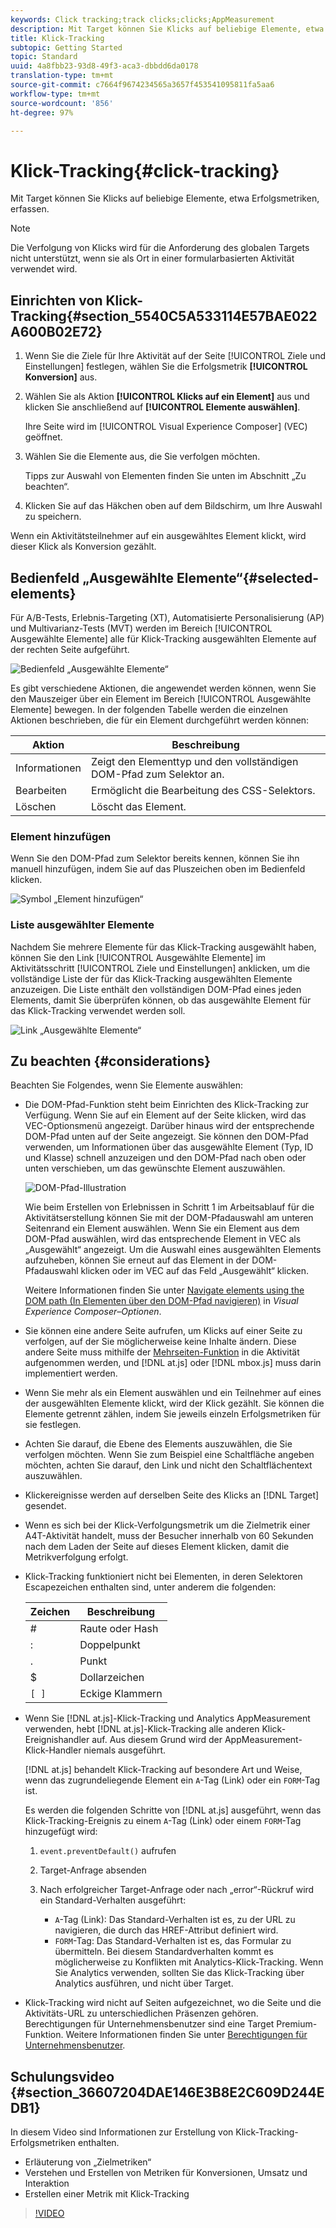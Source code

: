 ```yaml
---
keywords: Click tracking;track clicks;clicks;AppMeasurement
description: Mit Target können Sie Klicks auf beliebige Elemente, etwa Erfolgsmetriken, erfassen.
title: Klick-Tracking
subtopic: Getting Started
topic: Standard
uuid: 4a8fbb23-93d8-49f3-aca3-dbbdd6da0178
translation-type: tm+mt
source-git-commit: c7664f9674234565a3657f453541095811fa5aa6
workflow-type: tm+mt
source-wordcount: '856'
ht-degree: 97%

---
```



# Klick-Tracking{#click-tracking}

Mit Target können Sie Klicks auf beliebige Elemente, etwa Erfolgsmetriken, erfassen.

>[!NOTE]
>
>Die Verfolgung von Klicks wird für die Anforderung des globalen Targets nicht unterstützt, wenn sie als Ort in einer formularbasierten Aktivität verwendet wird.

## Einrichten von Klick-Tracking{#section_5540C5A533114E57BAE022A600B02E72}

1. Wenn Sie die Ziele für Ihre Aktivität auf der Seite [!UICONTROL Ziele und Einstellungen] festlegen, wählen Sie die Erfolgsmetrik **[!UICONTROL Konversion]** aus.
1. Wählen Sie als Aktion **[!UICONTROL Klicks auf ein Element]** aus und klicken Sie anschließend auf **[!UICONTROL Elemente auswählen]**.

   Ihre Seite wird im [!UICONTROL Visual Experience Composer] (VEC) geöffnet.

1. Wählen Sie die Elemente aus, die Sie verfolgen möchten.

   Tipps zur Auswahl von Elementen finden Sie unten im Abschnitt „Zu beachten“.

1. Klicken Sie auf das Häkchen oben auf dem Bildschirm, um Ihre Auswahl zu speichern.

Wenn ein Aktivitätsteilnehmer auf ein ausgewähltes Element klickt, wird dieser Klick als Konversion gezählt.

## Bedienfeld „Ausgewählte Elemente“{#selected-elements}

Für A/B-Tests, Erlebnis-Targeting (XT), Automatisierte Personalisierung (AP) und Multivarianz-Tests (MVT) werden im Bereich [!UICONTROL Ausgewählte Elemente] alle für Klick-Tracking ausgewählten Elemente auf der rechten Seite aufgeführt.

![Bedienfeld „Ausgewählte Elemente“](/help/c-activities/r-success-metrics/assets/selected-elements.png)

Es gibt verschiedene Aktionen, die angewendet werden können, wenn Sie den Mauszeiger über ein Element im Bereich [!UICONTROL Ausgewählte Elemente] bewegen. In der folgenden Tabelle werden die einzelnen Aktionen beschrieben, die für ein Element durchgeführt werden können:

| Aktion | Beschreibung |
| --- | --- |
| Informationen | Zeigt den Elementtyp und den vollständigen DOM-Pfad zum Selektor an. |
| Bearbeiten | Ermöglicht die Bearbeitung des CSS-Selektors. |
| Löschen | Löscht das Element. |

### Element hinzufügen

Wenn Sie den DOM-Pfad zum Selektor bereits kennen, können Sie ihn manuell hinzufügen, indem Sie auf das Pluszeichen oben im Bedienfeld klicken.

![Symbol „Element hinzufügen“](/help/c-activities/r-success-metrics/assets/add-element.png)

### Liste ausgewählter Elemente

Nachdem Sie mehrere Elemente für das Klick-Tracking ausgewählt haben, können Sie den Link [!UICONTROL Ausgewählte Elemente] im Aktivitätsschritt [!UICONTROL Ziele und Einstellungen] anklicken, um die vollständige Liste der für das Klick-Tracking ausgewählten Elemente anzuzeigen. Die Liste enthält den vollständigen DOM-Pfad eines jeden Elements, damit Sie überprüfen können, ob das ausgewählte Element für das Klick-Tracking verwendet werden soll.

![Link „Ausgewählte Elemente“](/help/c-activities/r-success-metrics/assets/elements-selected-link.png)

## Zu beachten {#considerations}

Beachten Sie Folgendes, wenn Sie Elemente auswählen:

* Die DOM-Pfad-Funktion steht beim Einrichten des Klick-Tracking zur Verfügung. Wenn Sie auf ein Element auf der Seite klicken, wird das VEC-Optionsmenü angezeigt. Darüber hinaus wird der entsprechende DOM-Pfad unten auf der Seite angezeigt. Sie können den DOM-Pfad verwenden, um Informationen über das ausgewählte Element (Typ, ID und Klasse) schnell anzuzeigen und den DOM-Pfad nach oben oder unten verschieben, um das gewünschte Element auszuwählen.

   ![DOM-Pfad-Illustration](/help/c-activities/r-success-metrics/assets/click-tracking-dom.png)

   Wie beim Erstellen von Erlebnissen in Schritt 1 im Arbeitsablauf für die Aktivitätserstellung können Sie mit der DOM-Pfadauswahl am unteren Seitenrand ein Element auswählen. Wenn Sie ein Element aus dem DOM-Pfad auswählen, wird das entsprechende Element in VEC als „Ausgewählt“ angezeigt. Um die Auswahl eines ausgewählten Elements aufzuheben, können Sie erneut auf das Element in der DOM-Pfadauswahl klicken oder im VEC auf das Feld „Ausgewählt“ klicken.

   Weitere Informationen finden Sie unter [Navigate elements using the DOM path (In Elementen über den DOM-Pfad navigieren)](/help/c-experiences/c-visual-experience-composer/viztarget-options.md#dom-path) in *Visual Experience Composer–Optionen*.

* Sie können eine andere Seite aufrufen, um Klicks auf einer Seite zu verfolgen, auf der Sie möglicherweise keine Inhalte ändern. Diese andere Seite muss mithilfe der  [Mehrseiten-Funktion](../../c-experiences/c-visual-experience-composer/multipage-activity.md#concept_277E096063E14813AC5D8EDFA1D2ED48) in die Aktivität aufgenommen werden, und [!DNL at.js] oder [!DNL mbox.js] muss darin implementiert werden.
* Wenn Sie mehr als ein Element auswählen und ein Teilnehmer auf eines der ausgewählten Elemente klickt, wird der Klick gezählt. Sie können die Elemente getrennt zählen, indem Sie jeweils einzeln Erfolgsmetriken für sie festlegen.
* Achten Sie darauf, die Ebene des Elements auszuwählen, die Sie verfolgen möchten. Wenn Sie zum Beispiel eine Schaltfläche angeben möchten, achten Sie darauf, den Link und nicht den Schaltflächentext auszuwählen.
* Klickereignisse werden auf derselben Seite des Klicks an [!DNL Target] gesendet.
* Wenn es sich bei der Klick-Verfolgungsmetrik um die Zielmetrik einer A4T-Aktivität handelt, muss der Besucher innerhalb von 60 Sekunden nach dem Laden der Seite auf dieses Element klicken, damit die Metrikverfolgung erfolgt.
* Klick-Tracking funktioniert nicht bei Elementen, in deren Selektoren Escapezeichen enthalten sind, unter anderem die folgenden:

   | Zeichen | Beschreibung |
   |---|---|
   | # | Raute  oder Hash |
   | : | Doppelpunkt |
   | . | Punkt |
   | $ | Dollarzeichen |
   | `[ ]` | Eckige Klammern |

* Wenn Sie [!DNL at.js]-Klick-Tracking und Analytics AppMeasurement verwenden, hebt [!DNL at.js]-Klick-Tracking alle anderen Klick-Ereignishandler auf. Aus diesem Grund wird der AppMeasurement-Klick-Handler niemals ausgeführt.

   [!DNL at.js] behandelt Klick-Tracking auf besondere Art und Weise, wenn das zugrundeliegende Element ein `A`-Tag (Link) oder ein `FORM`-Tag ist.

   Es werden die folgenden Schritte von [!DNL at.js] ausgeführt, wenn das Klick-Tracking-Ereignis zu einem `A`-Tag (Link) oder einem `FORM`-Tag hinzugefügt wird:

   1. `event.preventDefault()` aufrufen

   1. Target-Anfrage absenden

   1. Nach erfolgreicher Target-Anfrage oder nach „error“-Rückruf wird ein Standard-Verhalten ausgeführt:

      * `A`-Tag (Link): Das Standard-Verhalten ist es, zu der URL zu navigieren, die durch das HREF-Attribut definiert wird.
      * `FORM`-Tag: Das Standard-Verhalten ist es, das Formular zu übermitteln.
   Bei diesem Standardverhalten kommt es möglicherweise zu Konflikten mit Analytics-Klick-Tracking. Wenn Sie Analytics verwenden, sollten Sie das Klick-Tracking über Analytics ausführen, und nicht über Target.

* Klick-Tracking wird nicht auf Seiten aufgezeichnet, wo die Seite und die Aktivitäts-URL zu unterschiedlichen Präsenzen gehören. Berechtigungen für Unternehmensbenutzer sind eine Target Premium-Funktion. Weitere Informationen finden Sie unter [Berechtigungen für Unternehmensbenutzer](/help/administrating-target/c-user-management/property-channel/property-channel.md).

## Schulungsvideo {#section_36607204DAE146E3B8E2C609D244EDB1}

In diesem Video sind Informationen zur Erstellung von Klick-Tracking-Erfolgsmetriken enthalten.

* Erläuterung von „Zielmetriken“
* Verstehen und Erstellen von Metriken für Konversionen, Umsatz und Interaktion
* Erstellen einer Metrik mit Klick-Tracking

>[!VIDEO](https://video.tv.adobe.com/v/17380)